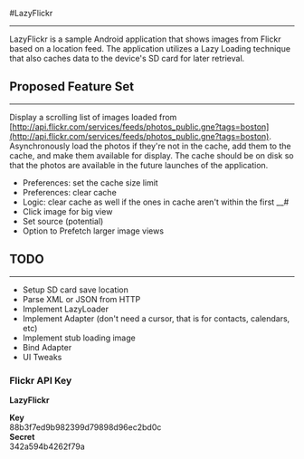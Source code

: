 #LazyFlickr---------LazyFlickr is a sample Android application that shows images from Flickr based on a location feed.  The application utilizes a Lazy Loading technique that also caches data to the device's SD card for later retrieval.## Proposed Feature Set---------Display a scrolling list of images loaded from [http://api.flickr.com/services/feeds/photos_public.gne?tags=boston](http://api.flickr.com/services/feeds/photos_public.gne?tags=boston).  Asynchronously load the photos if they're not in the cache, add them to the cache, and make them available for display.  The cache should be on disk so that the photos are available in the future launches of the application. - Preferences: set the cache size limit - Preferences: clear cache - Logic: clear cache as well if the ones in cache aren't within the first __# - Click image for big view - Set source (potential) - Option to Prefetch larger image views## TODO--------- - Setup SD card save location - Parse XML or JSON from HTTP - Implement LazyLoader - Implement Adapter (don't need a cursor, that is for contacts, calendars, etc) - Implement stub loading image - Bind Adapter - UI Tweaks### Flickr API Key**LazyFlickr**  **Key**  88b3f7ed9b982399d79898d96ec2bd0c  **Secret**  342a594b4262f79a 